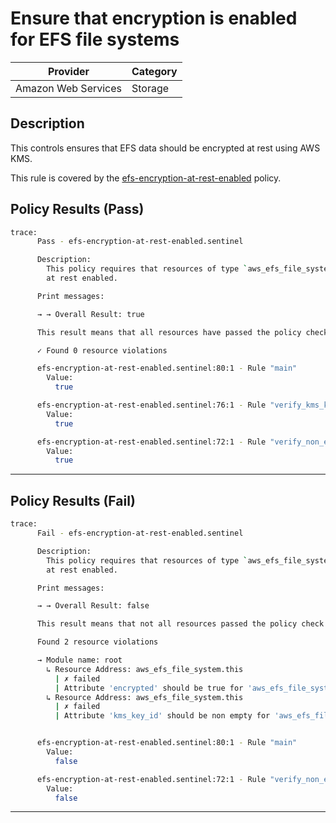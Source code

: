 # Ensure that encryption is enabled for EFS file systems

| Provider            | Category     |
|---------------------|--------------|
| Amazon Web Services | Storage      |

## Description

This controls ensures that EFS data should be encrypted at rest using AWS KMS.

This rule is covered by the [efs-encryption-at-rest-enabled](../../policies/efs-encryption-at-rest-enabled.sentinel) policy.

## Policy Results (Pass)
```bash
trace:
      Pass - efs-encryption-at-rest-enabled.sentinel

      Description:
        This policy requires that resources of type `aws_efs_file_system` encryption
        at rest enabled.

      Print messages:

      → → Overall Result: true

      This result means that all resources have passed the policy check for the policy efs-encryption-at-rest-enabled.

      ✓ Found 0 resource violations

      efs-encryption-at-rest-enabled.sentinel:80:1 - Rule "main"
        Value:
          true

      efs-encryption-at-rest-enabled.sentinel:76:1 - Rule "verify_kms_key_referencing_file_systems"
        Value:
          true

      efs-encryption-at-rest-enabled.sentinel:72:1 - Rule "verify_non_encrypted_file_systems"
        Value:
          true
```

---

## Policy Results (Fail)
```bash
trace:
      Fail - efs-encryption-at-rest-enabled.sentinel

      Description:
        This policy requires that resources of type `aws_efs_file_system` encryption
        at rest enabled.

      Print messages:

      → → Overall Result: false

      This result means that not all resources passed the policy check and the protected behavior is not allowed for the policy efs-encryption-at-rest-enabled.

      Found 2 resource violations

      → Module name: root
        ↳ Resource Address: aws_efs_file_system.this
          | ✗ failed
          | Attribute 'encrypted' should be true for 'aws_efs_file_system' resources. Refer to https://docs.aws.amazon.com/securityhub/latest/userguide/efs-controls.html#efs-1 for more details.
        ↳ Resource Address: aws_efs_file_system.this
          | ✗ failed
          | Attribute 'kms_key_id' should be non empty for 'aws_efs_file_system' resources. Refer to https://docs.aws.amazon.com/securityhub/latest/userguide/efs-controls.html#efs-1 for more details.


      efs-encryption-at-rest-enabled.sentinel:80:1 - Rule "main"
        Value:
          false

      efs-encryption-at-rest-enabled.sentinel:72:1 - Rule "verify_non_encrypted_file_systems"
        Value:
          false
```

---